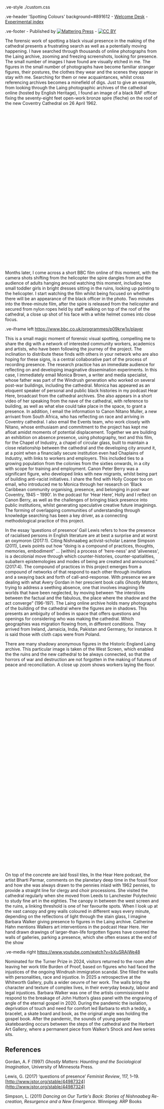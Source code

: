 .ve-style ./custom.css

.ve-header 'Spotting Colours' background=#891612
    - [Welcome Desk](/)
    - [Experimental index](/essays/index.md)

.ve-footer
    - Published by [![Mattering Press](https://www.matteringpress.org/wp-content/themes/matteringpress/img/mattering-press.png)](https://www.matteringpress.org/)
    - [![CC BY](https://licensebuttons.net/l/by/4.0/88x31.png)](https://creativecommons.org/licenses/by/4.0/)

The forensic work of spotting a black visual presence in the making of the cathedral presents a frustrating search as well as a potentially moving happening. I have searched through thousands of online photographs from the Laing archive, zooming and freezing screenshots, looking for presence. The small number of images I have found are visually etched in me. The figures in the small number of photographs have become familiar stranger figures, their postures, the clothes they wear and the scenes they appear in stay with me. Searching for them or new acquaintances, whilst cross referencing archives becomes a minefield of digs. Just to give an example, from looking through the Laing photographic archives of the cathedral online (hosted by English Heritage), I found an image of a black RAF officer fixing the seventy-eight feet open-work bronze spire (fleche) on the roof of the new Coventry Cathedral on 26 April 1962. 

<script async src="https://static.smartframe.io/embed.js"></script><smartframe-embed customer-id="27025fea9afa38753501b02dbd8a40f2" image-id="jlp01_08_062425" theme="aco" style="width: 100%; display: inline-flex; aspect-ratio: 5226/5264; max-width: 5226px;"></smartframe-embed><!-- https://smartframe.io/embedding-support -->
 
Months later, I come across a short BBC film online of this moment, with the camera shots shifting from the helicopter the spire dangles from and the audience of adults hanging around watching this moment, including two small toddler girls in bright dresses sitting in the ruins, looking up pointing to the helicopter. I start watching the film whilst being focused on whether there will be an appearance of the black officer in the photo. Two minutes into the three-minute film, after the spire is released from the helicopter and secured from nylon ropes held by staff walking on top of the roof of the cathedral, a close up shot of his face with a white helmet comes into close focus.
 
.ve-iframe left https://www.bbc.co.uk/programmes/p09krw1x/player 

This is a small magic moment of forensic visual spotting, compelling me to share the dig with a network of interested community workers, academics and artists, who have been following the journey of the project. The inclination to distribute these finds with others in your network who are also hoping for these signs, is a central collaborative part of the process of recording presence. The research practice has an immediate audience for reflecting on and developing imaginative dissemination experiments.  In this case, I immediately email Monica Brown, a writer and media specialist, whose father was part of the Windrush generation who worked on several post-war buildings, including the cathedral. Monica has appeared as an eloquent speaker of personal and public black histories in my podcast Hear Here, broadcast from the cathedral archives. She also appears in a short video of her speaking from the nave of the cathedral, with reference to building, as well as what else could take place in the space, to grant a presence. In addition, I email the information to Canon Nitano Muller, a new arrivant from South Africa, who has reflecting on race and arriving in Coventry cathedral. I also email the Events team, who work closely with Nitano, whose enthusiasm and commitment to the project has kept me afloat amidst moments of potential displacement. Together we are building an exhibition on absence presence, using photography, text and this film, for the Chapel of Industry, a chapel of circular glass, built to maintain a close relationship between the cathedral and the developing city around it, at a point when a financially secure institution even had Chaplains of Industry, with links to workers and employers. This included ties to a growing population from the colonies from the sixties onwards, in a city with scope for training and employment. Canon Peter Berry was a significant figure, who developed links with new migrants, whilst being part of building anti-racist initiatives. I share the find with Holly Cooper too on email, who introduced me to Monica through her research on ‘Black Caribbean community organising, presence, and belonging in post-war Coventry, 1945 – 1990’. In the podcast for ‘Hear Here’, Holly and I reflect on Canon Berry, as well as the challenges of bringing black presence into public institutions, whilst generating speculative creative future imaginings. The forming of overlapping communities of understanding through knowledge searching has been a key driver, as a connecting methodological practice of this project.

In the essay ‘questions of presence’ Gail Lewis refers to how the presence of racialised persons in English literature are at best a surprise and at worst an oxymoron (2017:1). Citing Nishnaabeg activist-scholar Leanne Simpson (2011), Lewis points out how “doing is a compound of practices, thoughts, memories, embodiment” … [within] a process of 'here-ness' and 'aliveness', is a decolonial move through which counter-histories, counter-spatialities, subaltern epistemologies and modes of being are created and announced.” (2017:4).  The compound of practices in this project emerges from a compound of networks of that respond to each other through invitations and a swaying back and forth of call-and-response. With presence we are dealing with what Avery Gordan in her prescient book calls *Ghostly Matters*, trying to address a seething absence, one that involves imagining life worlds that have been neglected, by moving between “the interstices between the factual and the fabulous, the place where the shadow and the act converge” (196-197). The Laing online archive holds many photographs of the building of the cathedral where the figures are in shadows. This presents an ambiguity of bodies in space that offers questions and openings for considering who was making the cathedral. Which geographies was migration flowing from, in different conditions. They arrived from Ireland, Jamaicia, India, Pakistan and Germany, for instance. It is said those with cloth caps were from Poland. 

There are many shadowy anonymous figures in the Historic England Laing archive. This particular image is taken of the West Screen, which enabled the the ruins and the new cathedral to be always connected, so that the horrors of war and destruction are not forgotten in the making of futures of peace and reconciliation. A close up zoom shows workers laying the floor. 
 
<script async src="https://static.smartframe.io/embed.js"></script><smartframe-embed customer-id="27025fea9afa38753501b02dbd8a40f2" image-id="jlp01_08_061802a" theme="aco" style="width: 100%; display: inline-flex; aspect-ratio: 5248/6677; max-width: 5248px;"></smartframe-embed><!-- https://smartframe.io/embedding-support -->

On top of the concrete are laid fossil tiles, In the Hear Here podcast, the artist Bharti Parmar, comments on the planetary deep time in the fossil floor and how she was always drawn to the pennies inlaid with 1962 pennies, to provide a straight line for clergy and choir processions. She visited the cathedral regularly when she moved from Leeds to Lanchester Polytechnic to study fine art in the eighties. The canopy in between the west screen and the ruins, a linking threshold is one of her favourite spots. When I look up at the vast canopy and grey walls coloured in different ways every minute, depending on the reflections of light through the stain glass, I imagine Barbara Walker giving presence to figures in the Laing archive. Catherine Hahn mentions Walkers art interventions in the podcast Hear Here. Her hand drawn drawings of larger-than-life forgotten figures have covered the walls of galleries, parking a presence, which she often erases at the end of the show 

.ve-media right https://www.youtube.com/watch?v=bXuSRAjWe48 

Nominated for the Turner Prize in 2024, visitors returned to the room after leaving her work title Burden of Proof, based on figures who had faced the injustices of the ongoing Windrush immigration scandal. She filled the walls with personalities, race and injustice. In 2025 a retrospective at the Whitworth Gallery, pulls a wider oeuvre of her work. The walls bring the character and texture of complex lives, in their everyday beauty, labour and legal injustices.  Barbara Walker was one of the artists commissioned to respond to the breakage of John Hutton’s glass panel with the engraving of angle of the eternal gospel in 2020. During the pandemic the isolation, deprivation of touch and need for comfort led Barbara to etch a teddy, a bracelet, a skate board and book, as the original angle was holding the gospel book. After the pandemic, the sounds of young people skateboarding occurs between the steps of the cathedral and the Herbert Art Gallery, where a permanent piece from Walker’s Shock and Awe series sits.  

## References

Gordan, A. F (1997) *Ghostly Matters: Haunting and the Sociological Imagination*, University of Minnesota Press.

Lewis, G. (2017) ‘questions of presence’ *Feminist Review*, 117, 1–19. [http://www.jstor.org/stable/44987324](http://www.jstor.org/stable/44987324)

Simpson, L. (2011) *Dancing on Our Turtle's Back: Stories of Nishnaabeg Re-creation, Resurgence and a New Emergence*. Winnipeg: ARP Books
